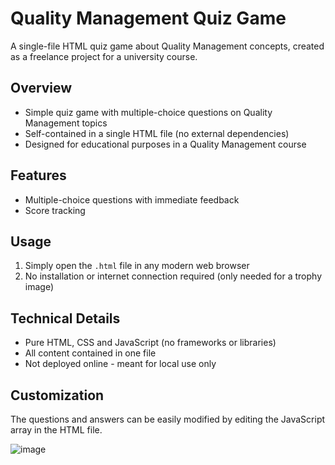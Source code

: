 # Quality Management Quiz Game

A single-file HTML quiz game about Quality Management concepts, created as a freelance project for a university course.

## Overview
- Simple quiz game with multiple-choice questions on Quality Management topics
- Self-contained in a single HTML file (no external dependencies)
- Designed for educational purposes in a Quality Management course

## Features
- Multiple-choice questions with immediate feedback
- Score tracking

## Usage
1. Simply open the `.html` file in any modern web browser
2. No installation or internet connection required (only needed for a trophy image)

## Technical Details
- Pure HTML, CSS and JavaScript (no frameworks or libraries)
- All content contained in one file
- Not deployed online - meant for local use only

## Customization
The questions and answers can be easily modified by editing the JavaScript array in the HTML file.

![image](https://github.com/user-attachments/assets/eba04b47-abcd-493a-9880-63f13c85a8fa)
